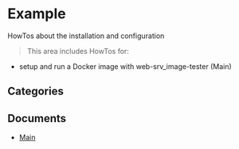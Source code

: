 # Example
HowTos about the installation and configuration

> This area includes HowTos for:

- setup and run a Docker image with web-srv_image-tester (Main)


## Categories


## Documents
- [Main](Main.md)